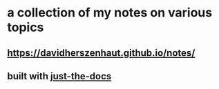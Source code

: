 # a collection of my notes on various topics
## https://davidherszenhaut.github.io/notes/

## built with [just-the-docs](https://github.com/just-the-docs/just-the-docs)
